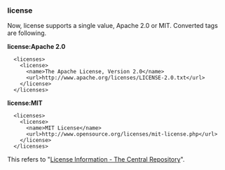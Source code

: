 ### license
Now, license supports a single value, Apache 2.0 or MIT. Converted tags are following.

**license:Apache 2.0**
```
  <licenses>
    <license>
      <name>The Apache License, Version 2.0</name>
      <url>http://www.apache.org/licenses/LICENSE-2.0.txt</url>
    </license>
  </licenses>
```

**license:MIT**
```
  <licenses>
    <license>
      <name>MIT License</name>
      <url>http://www.opensource.org/licenses/mit-license.php</url>
    </license>
  </licenses>
```

This refers to "[License Information - The Central Repository](http://central.sonatype.org/pages/requirements.html#license-information)".
